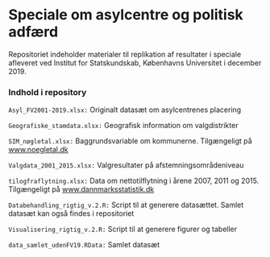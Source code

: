 # Speciale om asylcentre og politisk adfærd
Repositoriet indeholder materialer til replikation af resultater i speciale afleveret ved Institut for Statskundskab, Københavns Universitet i december 2019.

### Indhold i repository
`Asyl_FV2001-2019.xlsx:` Originalt datasæt om asylcentrenes placering

`Geografiske_stamdata.xlsx:` Geografisk information om valgdistrikter

`SIM_nøgletal.xlsx:` Baggrundsvariable om kommunerne. Tilgængeligt på www.noegletal.dk

`Valgdata_2001_2015.xlsx:` Valgresultater på afstemningsområdeniveau

`tilogfraflytning.xlsx:` Data om nettotilflytning i årene 2007, 2011 og 2015. Tilgængeligt på www.dannmarksstatistik.dk

`Databehandling_rigtig_v.2.R:` Script til at generere datasættet. Samlet datasæt kan også findes i repositoriet

`Visualisering_rigtig_v.2.R:` Script til at generere figurer og tabeller

`data_samlet_udenFV19.RData:` Samlet datasæt
